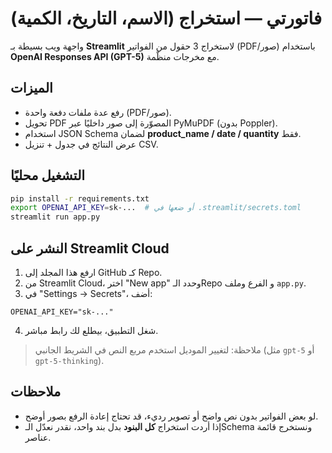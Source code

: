
# فاتورتي — استخراج (الاسم، التاريخ، الكمية)

واجهة ويب بسيطة بـ **Streamlit** لاستخراج 3 حقول من الفواتير (PDF/صور) باستخدام **OpenAI Responses API (GPT-5)** مع مخرجات منظّمة.

## الميزات
- رفع عدة ملفات دفعة واحدة (PDF/صور).
- تحويل PDF المصوّرة إلى صور داخليًا عبر PyMuPDF (بدون Poppler).
- استخدام JSON Schema لضمان **product_name / date / quantity** فقط.
- عرض النتائج في جدول + تنزيل CSV.

## التشغيل محليًا
```bash
pip install -r requirements.txt
export OPENAI_API_KEY=sk-...  # أو ضعها في .streamlit/secrets.toml
streamlit run app.py
```

## النشر على Streamlit Cloud
1. ارفع هذا المجلد إلى GitHub كـ Repo.
2. من Streamlit Cloud، اختر "New app" وحدد الـRepo و الفرع وملف `app.py`.
3. في "Settings → Secrets"، أضف:
```
OPENAI_API_KEY="sk-..."
```
4. شغل التطبيق، بيطلع لك رابط مباشر.

> ملاحظة: لتغيير الموديل استخدم مربع النص في الشريط الجانبي (مثل `gpt-5` أو `gpt-5-thinking`).

## ملاحظات
- لو بعض الفواتير بدون نص واضح أو تصوير رديء، قد تحتاج إعادة الرفع بصور أوضح.
- إذا أردت استخراج **كل البنود** بدل بند واحد، نقدر نعدّل الـSchema ونستخرج قائمة عناصر.
